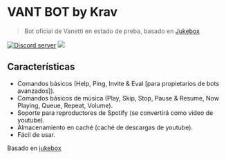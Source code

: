 # VANT BOT by Krav
> Bot oficial de Vanetti en estado de preba, basado en [Jukebox](https://github.com/Hazmi35/jukebox)

<a href="https://discord.gg/j8Hc9kGUrW"><img src="https://img.shields.io/discord/332877090003091456?color=7289da&logo=discord&logoColor=white" alt="Discord server" /></a>
<a href="https://discord.com/api/oauth2/authorize?client_id=828772721399169044&permissions=53857345&scope=bot"><img src="https://img.shields.io/static/v1?label=Invite%20Me&message=Krav%239938&plastic&color=7289DA&logo=discord"></a>

## Características
- Comandos básicos (Help, Ping, Invite & Eval [para propietarios de bots avanzados]).
- Comandos básicos de música (Play, Skip, Stop, Pause & Resume, Now Playing, Queue, Repeat, Volume).
- Soporte para reproductores de Spotify (se convertirá como video de youtube).
- Almacenamiento en caché (caché de descargas de youtube).
- Fácil de usar.

Basado en [jukebox](https://github.com/Hazmi35/jukebox)